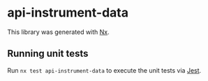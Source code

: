 # api-instrument-data

This library was generated with [Nx](https://nx.dev).

## Running unit tests

Run `nx test api-instrument-data` to execute the unit tests via
[Jest](https://jestjs.io).

